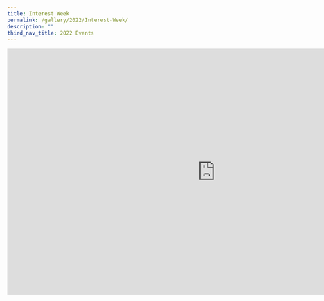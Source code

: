 ```yaml
---
title: Interest Week
permalink: /gallery/2022/Interest-Week/
description: ""
third_nav_title: 2022 Events
---
```

<iframe allowfullscreen="true" height="569" width="960" frameborder="0" src="https://docs.google.com/presentation/d/e/2PACX-1vRXqcQkMj7zvvARBER2iPyLtIlSDCvLdNU4_jPZO6zctY1TkvfY4BCcN9AjDunV2NFMI2z3BpeERafJ/embed?start=false&amp;loop=false&amp;delayms=5000"></iframe>